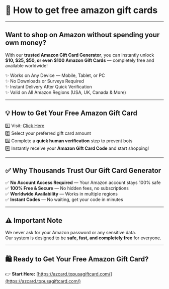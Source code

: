 # 🎁 How to get free amazon gift cards

---

## Want to shop on Amazon without spending your own money?

With our **trusted Amazon Gift Card Generator**, you can instantly unlock **$10, $25, $50, or even $100 Amazon Gift Cards** — completely free and available worldwide!

✨ Works on Any Device — Mobile, Tablet, or PC  
✨ No Downloads or Surveys Required  
✨ Instant Delivery After Quick Verification  
✨ Valid on All Amazon Regions (USA, UK, Canada & More)  

---

## 💡 How to Get Your Free Amazon Gift Card

1️⃣ Visit: [Click Here](https://azcard.topusagiftcard.com/)  
2️⃣ Select your preferred gift card amount  
3️⃣ Complete a **quick human verification** step to prevent bots  
4️⃣ Instantly receive your **Amazon Gift Card Code** and start shopping!  

---

## ✅ Why Thousands Trust Our Gift Card Generator

✅ **No Account Access Required** — Your Amazon account stays 100% safe  
✅ **100% Free & Secure** — No hidden fees, no subscriptions  
✅ **Worldwide Availability** — Works in multiple regions  
✅ **Instant Codes** — No waiting, get your code in minutes  

---

## ⚠️ Important Note

We never ask for your Amazon password or any sensitive data.  
Our system is designed to be **safe, fast, and completely free** for everyone.

---

## 🛍️ Ready to Get Your Free Amazon Gift Card?

👉 **Start Here:** [https://azcard.topusagiftcard.com/](https://azcard.topusagiftcard.com/)
